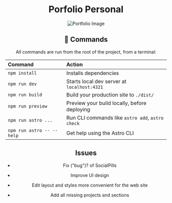 <div style="display: flex; flex-direction: column; align-items: center; text-align: center;">

  <div style="max-width: 600px; margin: auto;">

# Porfolio Personal

![Portfolio Image](https://github.com/davidvillard/portfolio/assets/78448326/6c0a27ae-9075-4eed-9e68-9da3c2d82355)

## 🧞 Commands

All commands are run from the root of the project, from a terminal:

| Command                   | Action                                           |
| :------------------------ | :----------------------------------------------- |
| `npm install`             | Installs dependencies                            |
| `npm run dev`             | Starts local dev server at `localhost:4321`      |
| `npm run build`           | Build your production site to `./dist/`          |
| `npm run preview`         | Preview your build locally, before deploying     |
| `npm run astro ...`       | Run CLI commands like `astro add`, `astro check` |
| `npm run astro -- --help` | Get help using the Astro CLI                     |


## Issues

- Fix ("bug")? of SocialPills
-  Improve UI design 
- Edit layout and styles more convenient for the web site
- Add all missing projects and sections

  </div>

</div>

